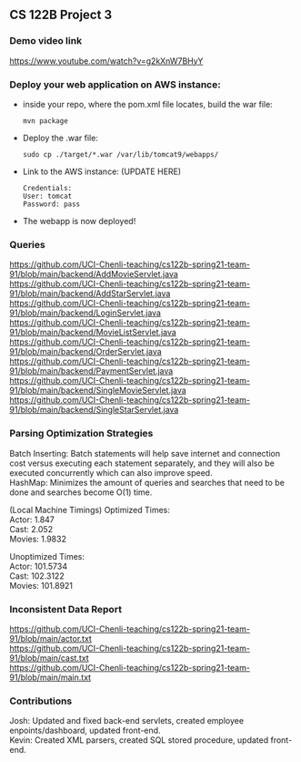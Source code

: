 ## CS 122B Project 3

### Demo video link

https://www.youtube.com/watch?v=g2kXnW7BHyY  

### Deploy your web application on AWS instance:

 -  inside your repo, where the pom.xml file locates, build the war file:
    ```
    mvn package
    ```
 -  Deploy the .war file:
    ```
    sudo cp ./target/*.war /var/lib/tomcat9/webapps/
    ```
 -  Link to the AWS instance: (UPDATE HERE)
    ```
    Credentials:
    User: tomcat
    Password: pass
    ```
 -  The webapp is now deployed!
 
### Queries
https://github.com/UCI-Chenli-teaching/cs122b-spring21-team-91/blob/main/backend/AddMovieServlet.java  
https://github.com/UCI-Chenli-teaching/cs122b-spring21-team-91/blob/main/backend/AddStarServlet.java  
https://github.com/UCI-Chenli-teaching/cs122b-spring21-team-91/blob/main/backend/LoginServlet.java  
https://github.com/UCI-Chenli-teaching/cs122b-spring21-team-91/blob/main/backend/MovieListServlet.java  
https://github.com/UCI-Chenli-teaching/cs122b-spring21-team-91/blob/main/backend/OrderServlet.java  
https://github.com/UCI-Chenli-teaching/cs122b-spring21-team-91/blob/main/backend/PaymentServlet.java  
https://github.com/UCI-Chenli-teaching/cs122b-spring21-team-91/blob/main/backend/SingleMovieServlet.java  
https://github.com/UCI-Chenli-teaching/cs122b-spring21-team-91/blob/main/backend/SingleStarServlet.java
 
### Parsing Optimization Strategies

Batch Inserting: Batch statements will help save internet and connection cost versus executing each statement separately, and they will also be executed concurrently which can also improve speed.  
HashMap: Minimizes the amount of queries and searches that need to be done and searches become O(1) time.  

(Local Machine Timings)
Optimized Times:  
Actor: 1.847  
Cast: 2.052   
Movies: 1.9832  

Unoptimized Times:  
Actor: 101.5734  
Cast: 102.3122   
Movies: 101.8921  

### Inconsistent Data Report
https://github.com/UCI-Chenli-teaching/cs122b-spring21-team-91/blob/main/actor.txt  
https://github.com/UCI-Chenli-teaching/cs122b-spring21-team-91/blob/main/cast.txt  
https://github.com/UCI-Chenli-teaching/cs122b-spring21-team-91/blob/main/main.txt  

### Contributions

Josh: Updated and fixed back-end servlets, created employee enpoints/dashboard, updated front-end.  
Kevin: Created XML parsers, created SQL stored procedure, updated front-end.     
